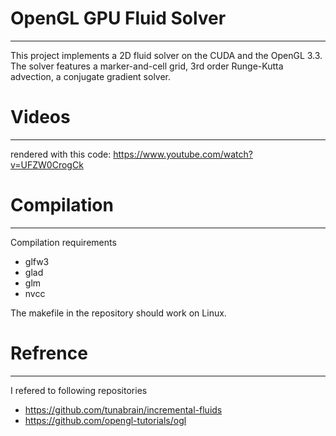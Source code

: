 # OpenGL GPU Fluid Solver
---
This project implements a 2D fluid solver on the CUDA and the OpenGL 3.3.
The solver features a marker-and-cell grid,  3rd order Runge-Kutta advection, a conjugate gradient solver.
# Videos
---
rendered with this code: https://www.youtube.com/watch?v=UFZW0CrogCk
# Compilation
---
Compilation requirements
- glfw3
- glad
- glm
- nvcc
 
The makefile in the repository should work on Linux.

# Refrence
---
I refered to following repositories
- https://github.com/tunabrain/incremental-fluids
- https://github.com/opengl-tutorials/ogl
